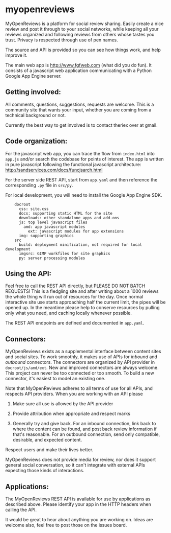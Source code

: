 myopenreviews
=============

MyOpenReviews is a platform for social review sharing.  Easily create
a nice review and post it through to your social networks, while
keeping all your reviews organized and following reviews from others
whose tastes you trust.  Privacy is respected through use of pen names.

The source and API is provided so you can see how things work, and
help improve it.

The main web app is http://www.fgfweb.com (what did you do fun).  It
consists of a javascript web application communicating with a Python Google App
Engine server.


Getting involved:
----------------

All comments, questions, suggestions, requests are welcome.  This is a
community site that wants your input, whether you are coming from a
technical background or not.

Currently the best way to get involved is to contact theriex over at gmail.


Code organization:
-----------------

For the javascript web app, you can trace the flow from `index.html`
into `app.js` and/or search the codebase for points of interest.  The
app is written in pure javascript following the functional javascript
architecture: http://sandservices.com/docs/funcjsarch.html

For the server side REST API, start from `app.yaml` and then reference the
corresponding `.py` file in `src/py`. 

For local development, you will need to install the Google App Engine SDK.

        docroot
          css: site.css
          docs: supporting static HTML for the site
          downloads: other standalone apps and add-ons
          js: top level javascript files
            amd: app javascript modules
              ext: javascript modules for app extensions
          img: supporting graphics
        src
          build: deployment minification, not required for local development
          imgsrc: GIMP workfiles for site graphics
          py: server processing modules
  

Using the API:
-------------

Feel free to call the REST API directly, but PLEASE DO NOT BATCH
REQUESTS!  This is a fledgling site and after writing about a 1000
reviews the whole thing will run out of resources for the day.  Once
normal interactive site use starts approaching half the current limit,
the pipes will be opened up.  In the meantime please help to conserve
resources by pulling only what you need, and caching locally whenever
possible.

The REST API endpoints are defined and documented in `app.yaml`.


Connectors:
----------

MyOpenReviews exists as a supplemental interface between
content sites and social sites.  To work smoothly, it makes
use of APIs for *inbound* and *outbound* connectors.  The connectors
are organized by API provider in `docroot/js/amd/ext`.  New and
improved connectors are always welcome.  This project can never be too
connected or too smooth.  To build a new connector, it's easiest to
model an existing one.

Note that MyOpenReviews adheres to all terms of use for all APIs, and
respects API providers.  When you are working with an API please

1. Make sure all use is allowed by the API provider

2. Provide attribution when appropriate and respect marks

3. Generally try and give back.  For an inbound connection, link back
to where the content can be found, and post back review information if
that's reasonable.  For an outbound connection, send only compatible,
desirable, and expected content.

Respect users and make their lives better.

MyOpenReviews does not provide media for review, nor does it support
general social conversation, so it can't integrate with external APIs
expecting those kinds of interactions.


Applications:
------------

The MyOpenReviews REST API is available for use by applications as
described above.  Please identify your app in the HTTP headers when
calling the API.  

It would be great to hear about anything you are working on.  Ideas
are welcome also, feel free to post those on the issues board.


